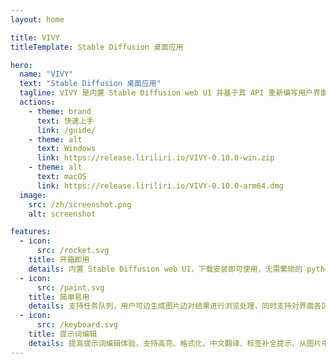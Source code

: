 ```yaml
---
layout: home

title: VIVY
titleTemplate: Stable Diffusion 桌面应用

hero:
  name: "VIVY"
  text: "Stable Diffusion 桌面应用"
  tagline: VIVY 是内置 Stable Diffusion web UI 并基于其 API 重新编写用户界面的 Stable Diffusion 桌面应用。
  actions:
    - theme: brand
      text: 快速上手
      link: /guide/
    - theme: alt
      text: Windows
      link: https://release.liriliri.io/VIVY-0.10.0-win.zip
    - theme: alt
      text: macOS
      link: https://release.liriliri.io/VIVY-0.10.0-arm64.dmg
  image:
    src: /zh/screenshot.png
    alt: screenshot    

features:
  - icon:
      src: /rocket.svg
    title: 开箱即用 
    details: 内置 Stable Diffusion web UI，下载安装即可使用，无需繁琐的 python、git 安装配置。
  - icon:
      src: /paint.svg
    title: 简单易用
    details: 支持任务队列，用户可边生成图片边对结果进行浏览处理，同时支持对界面各区域大小进行调整。
  - icon:
      src: /keyboard.svg
    title: 提示词编辑
    details: 提高提示词编辑体验，支持高亮、格式化、中文翻译、标签补全提示、从图片中读取生成参数等功能。
---
```

